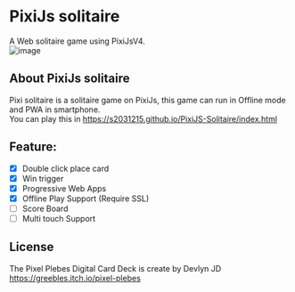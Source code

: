 # PixiJs solitaire
A Web solitaire game using PixiJsV4.<br>
![image](https://github.com/s2031215/pixi_solitaire/blob/master/Pixi_Solitaire_screenshot.png)

## About PixiJs solitaire

Pixi solitaire is a solitaire game on PixiJs, this game can run in Offline mode and PWA in smartphone.<br>
You can play this in https://s2031215.github.io/PixiJS-Solitaire/index.html

## Feature:<br>

- [x] Double click place card
- [x] Win trigger
- [x] Progressive Web Apps
- [x] Offline Play Support (Require SSL)
- [ ] Score Board
- [ ] Multi touch Support
## License

The Pixel Plebes Digital Card Deck is create by Devlyn JD<br>
https://greebles.itch.io/pixel-plebes<br>
